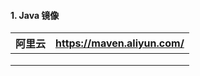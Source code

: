 #### 1. Java 镜像
| 阿里云 | https://maven.aliyun.com/ |
| ------ | ------------------------- |
|        |                           |
|        |                           |
|        |                           |

